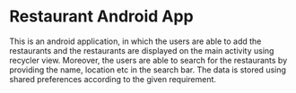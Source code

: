 # Restaurant Android App 
This is an android application, in which the users are able to add the restaurants and the restaurants are displayed on the main activity using recycler view. 
Moreover, the users are able to search for the restaurants by providing the name, location etc in the search bar.
The data is stored using shared preferences according to the given requirement.
